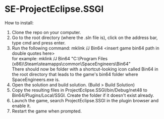 # SE-ProjectEclipse.SSGI

How to install:  
1. Clone the repo on your computer.
2. Go to the root directory (where the .sln file is), click on the address bar, type cmd and press enter.
3. Run the following command: mklink /J Bin64 \<insert game bin64 path in double quotes here\>  
for example: mklink /J Bin64 "C:\Program Files (x86)\Steam\steamapps\common\SpaceEngineers\Bin64"  
There should now be folder with a shortcut-looking icon called Bin64 in the root directory that leads to the game's bin64 folder where SpaceEngineers.exe is.
4. Open the solution and build solution. (Build > Build Solution)
5. Copy the resulting files in ProjectEclipse.SSGI/bin/Debug/net48 to Bin64/Plugins/Local/SSGI. Create the folder if it doesn't exist already.
6. Launch the game, search ProjectEclipse.SSGI in the plugin browser and enable it.
7. Restart the game when prompted.
